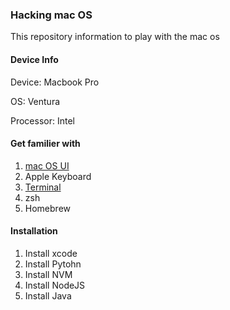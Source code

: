 ### Hacking mac OS
This repository information to play with the mac os

#### Device Info
Device: Macbook Pro

OS: Ventura

Processor: Intel

#### Get familier with
1. [mac OS UI](MACOS-UI.md)
2. Apple Keyboard
3. [Terminal](TERMINAL.md)
4. zsh
5. Homebrew

#### Installation
1. Install xcode
2. Install Pytohn
3. Install NVM
4. Install NodeJS
5. Install Java

